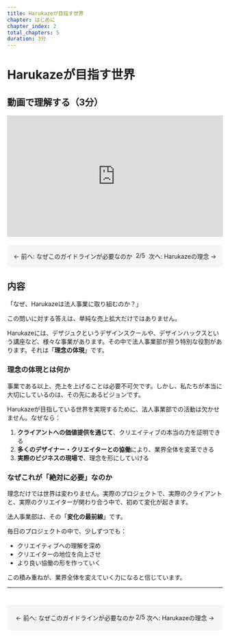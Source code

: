 ```yaml
---
title: Harukazeが目指す世界
chapter: はじめに
chapter_index: 2
total_chapters: 5
duration: 3分
---
```


# Harukazeが目指す世界

## 動画で理解する（3分）

<div style="position: relative; padding-bottom: 56.25%; height: 0;"><iframe src="https://www.loom.com/embed/886750c7f7bd4ed091c282551ade1d0b?sid=a2ab17ae-d1d3-4093-b2df-82039ecb6ce8" frameborder="0" webkitallowfullscreen mozallowfullscreen allowfullscreen style="position: absolute; top: 0; left: 0; width: 100%; height: 100%;"></iframe></div>

<div style="display: flex; justify-content: space-between; margin-top: 20px; margin-bottom: 20px; padding: 15px; background: #f5f5f5; border-radius: 8px;">
  <a href="01_guideline_why.html" style="text-decoration: none;">← 前へ: なぜこのガイドラインが必要なのか</a>
  <span>2/5</span>
  <a href="03_Harukazeの理念.html" style="text-decoration: none;">次へ: Harukazeの理念 →</a>
</div>

## 内容

「なぜ、Harukazeは法人事業に取り組むのか？」

この問いに対する答えは、単純な売上拡大だけではありません。

Harukazeには、デザジュクというデザインスクールや、デザインハックスという講座など、様々な事業があります。その中で法人事業部が担う特別な役割があります。それは「**理念の体現**」です。

### 理念の体現とは何か

事業である以上、売上を上げることは必要不可欠です。しかし、私たちが本当に大切にしているのは、その先にあるビジョンです。

Harukazeが目指している世界を実現するために、法人事業部での活動は欠かせません。なぜなら：

1. **クライアントへの価値提供を通じて**、クリエイティブの本当の力を証明できる
2. **多くのデザイナー・クリエイターとの協働**により、業界全体を変革できる
3. **実際のビジネスの現場で**、理念を形にしていける

### なぜこれが「絶対に必要」なのか

理念だけでは世界は変わりません。実際のプロジェクトで、実際のクライアントと、実際のクリエイターが関わり合う中で、初めて変化が起きます。

法人事業部は、その「**変化の最前線**」です。

毎日のプロジェクトの中で、少しずつでも：
- クリエイティブへの理解を深め
- クリエイターの地位を向上させ
- より良い協働の形を作っていく

この積み重ねが、業界全体を変えていく力になると信じています。

---

<div style="display: flex; justify-content: space-between; margin-top: 40px; padding: 20px; background: #f5f5f5; border-radius: 8px;">
  <a href="01_guideline_why.html" style="text-decoration: none;">← 前へ: なぜこのガイドラインが必要なのか</a>
  <span>2/5</span>
  <a href="03_Harukazeの理念.html" style="text-decoration: none;">次へ: Harukazeの理念 →</a>
</div>